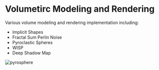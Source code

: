 # Volumetirc Modeling and Rendering

Various volume modeling and rendering implementation including:

- Implicit Shapes
- Fractal Sum Perlin Noise
- Pyroclastic Spheres
- WISP
- Deep Shadow Map

![pyrosphere](https://user-images.githubusercontent.com/44325719/47470241-86d0da00-d7ca-11e8-8e93-db9a780869a9.jpg)
